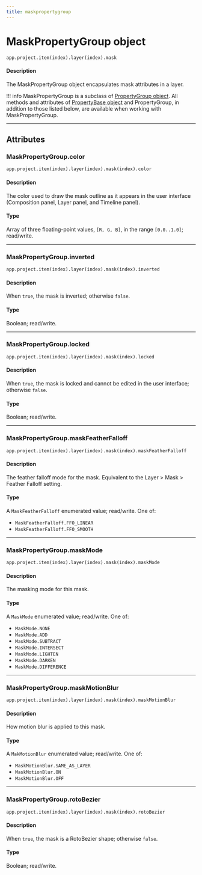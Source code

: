 ```yaml
---
title: maskpropertygroup
---
```


# MaskPropertyGroup object

`app.project.item(index).layer(index).mask`

#### Description

The MaskPropertyGroup object encapsulates mask attributes in a layer.

!!! info
    MaskPropertyGroup is a subclass of [PropertyGroup object](../propertygroup). All methods and attributes of [PropertyBase object](../propertybase) and PropertyGroup, in addition to those listed below, are available when working with MaskPropertyGroup.

---

## Attributes

### MaskPropertyGroup.color

`app.project.item(index).layer(index).mask(index).color`

#### Description

The color used to draw the mask outline as it appears in the user interface (Composition panel, Layer panel, and Timeline panel).

#### Type

Array of three floating-point values, `[R, G, B]`, in the range `[0.0..1.0]`; read/write.

---

### MaskPropertyGroup.inverted

`app.project.item(index).layer(index).mask(index).inverted`

#### Description

When `true`, the mask is inverted; otherwise `false`.

#### Type

Boolean; read/write.

---

### MaskPropertyGroup.locked

`app.project.item(index).layer(index).mask(index).locked`

#### Description

When `true`, the mask is locked and cannot be edited in the user interface; otherwise `false`.

#### Type

Boolean; read/write.

---

### MaskPropertyGroup.maskFeatherFalloff

`app.project.item(index).layer(index).mask(index).maskFeatherFalloff`

#### Description

The feather falloff mode for the mask. Equivalent to the Layer > Mask > Feather Falloff setting.

#### Type

A `MaskFeatherFalloff` enumerated value; read/write. One of:

- `MaskFeatherFalloff.FFO_LINEAR`
- `MaskFeatherFalloff.FFO_SMOOTH`

---

### MaskPropertyGroup.maskMode

`app.project.item(index).layer(index).mask(index).maskMode`

#### Description

The masking mode for this mask.

#### Type

A `MaskMode` enumerated value; read/write. One of:

- `MaskMode.NONE`
- `MaskMode.ADD`
- `MaskMode.SUBTRACT`
- `MaskMode.INTERSECT`
- `MaskMode.LIGHTEN`
- `MaskMode.DARKEN`
- `MaskMode.DIFFERENCE`

---

### MaskPropertyGroup.maskMotionBlur

`app.project.item(index).layer(index).mask(index).maskMotionBlur`

#### Description

How motion blur is applied to this mask.

#### Type

A `MakMotionBlur` enumerated value; read/write. One of:

- `MaskMotionBlur.SAME_AS_LAYER`
- `MaskMotionBlur.ON`
- `MaskMotionBlur.OFF`

---

### MaskPropertyGroup.rotoBezier

`app.project.item(index).layer(index).mask(index).rotoBezier`

#### Description

When `true`, the mask is a RotoBezier shape; otherwise `false`.

#### Type

Boolean; read/write.
